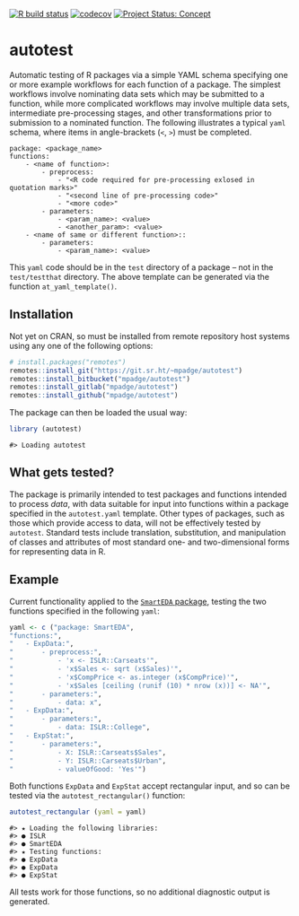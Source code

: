 <!-- README.md is generated from README.Rmd. Please edit that file -->

<!-- badges: start -->

[![R build
status](https://github.com/mpadge/autotest/workflows/R-CMD-check/badge.svg)](https://github.com/mpadge/autotest/actions?query=workflow%3AR-CMD-check)
[![codecov](https://codecov.io/gh/mpadge/autotest/branch/master/graph/badge.svg)](https://codecov.io/gh/mpadge/autotest)
[![Project Status:
Concept](https://www.repostatus.org/badges/latest/concept.svg)](https://www.repostatus.org/#concept)
<!-- badges: end -->

# autotest

Automatic testing of R packages via a simple YAML schema specifying one
or more example workflows for each function of a package. The simplest
workflows involve nominating data sets which may be submitted to a
function, while more complicated workflows may involve multiple data
sets, intermediate pre-processing stages, and other transformations
prior to submission to a nominated function. The following illustrates a
typical `yaml` schema, where items in angle-brackets (`<`, `>`) must be
completed.

    package: <package_name>
    functions:
        - <name of function>:
            - preprocess:
                - "<R code required for pre-processing exlosed in quotation marks>"
                - "<second line of pre-processing code>"
                - "<more code>"
            - parameters:
                - <param_name>: <value>
                - <another_param>: <value>
        - <name of same or different function>::
            - parameters:
                - <param_name>: <value>

This `yaml` code should be in the `test` directory of a package – not in
the `test/testthat` directory. The above template can be generated via
the function `at_yaml_template()`.

## Installation

Not yet on CRAN, so must be installed from remote repository host
systems using any one of the following options:

``` r
# install.packages("remotes")
remotes::install_git("https://git.sr.ht/~mpadge/autotest")
remotes::install_bitbucket("mpadge/autotest")
remotes::install_gitlab("mpadge/autotest")
remotes::install_github("mpadge/autotest")
```

The package can then be loaded the usual way:

``` r
library (autotest)
```

    #> Loading autotest

## What gets tested?

The package is primarily intended to test packages and functions
intended to process *data*, with data suitable for input into functions
within a package specified in the `autotest.yaml` template. Other types
of packages, such as those which provide access to data, will not be
effectively tested by `autotest`. Standard tests include translation,
substitution, and manipulation of classes and attributes of most
standard one- and two-dimensional forms for representing data in R.

## Example

Current functionality applied to the [`SmartEDA`
package](https://github.com/daya6489/SmartEDA), testing the two
functions specified in the following `yaml`:

``` r
yaml <- c ("package: SmartEDA",
"functions:",
"   - ExpData:",
"       - preprocess:",
"           - 'x <- ISLR::Carseats'",
"           - 'x$Sales <- sqrt (x$Sales)'",
"           - 'x$CompPrice <- as.integer (x$CompPrice)'",
"           - 'x$Sales [ceiling (runif (10) * nrow (x))] <- NA'",
"       - parameters:",
"           - data: x",
"   - ExpData:",
"       - parameters:",
"           - data: ISLR::College",
"   - ExpStat:",
"       - parameters:",
"           - X: ISLR::Carseats$Sales",
"           - Y: ISLR::Carseats$Urban",
"           - valueOfGood: 'Yes'")
```

Both functions `ExpData` and `ExpStat` accept rectangular input, and so
can be tested via the `autotest_rectangular()` function:

``` r
autotest_rectangular (yaml = yaml)
```

    #> ★ Loading the following libraries:
    #> ● ISLR
    #> ● SmartEDA
    #> ★ Testing functions:
    #> ● ExpData
    #> ● ExpData
    #> ● ExpStat

All tests work for those functions, so no additional diagnostic output
is generated.
